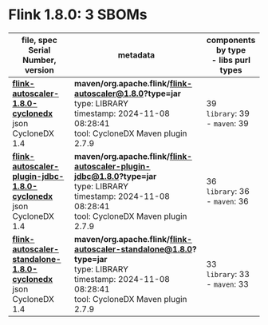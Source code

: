 Flink 1.8.0: 3 SBOMs
=======

| file, spec<br>Serial Number, version| metadata | components<br>by type<br>- libs purl types |
| ----------------------------------- | -------- | ------------------------------------------ |
| **[flink-autoscaler-1.8.0-cyclonedx](maven/org.apache.flink/flink-autoscaler/1.8.0/flink-autoscaler-1.8.0-cyclonedx.json)**<br>json CycloneDX 1.4 | **maven/org.apache.flink/flink-autoscaler@1.8.0?type=jar**<br>type: LIBRARY<br>timestamp: 2024-11-08 08:28:41<br>tool: CycloneDX Maven plugin 2.7.9 | 39<br>`library`: 39 <br>- `maven`: 39  |
| **[flink-autoscaler-plugin-jdbc-1.8.0-cyclonedx](maven/org.apache.flink/flink-autoscaler-plugin-jdbc/1.8.0/flink-autoscaler-plugin-jdbc-1.8.0-cyclonedx.json)**<br>json CycloneDX 1.4 | **maven/org.apache.flink/flink-autoscaler-plugin-jdbc@1.8.0?type=jar**<br>type: LIBRARY<br>timestamp: 2024-11-08 08:28:41<br>tool: CycloneDX Maven plugin 2.7.9 | 36<br>`library`: 36 <br>- `maven`: 36  |
| **[flink-autoscaler-standalone-1.8.0-cyclonedx](maven/org.apache.flink/flink-autoscaler-standalone/1.8.0/flink-autoscaler-standalone-1.8.0-cyclonedx.json)**<br>json CycloneDX 1.4 | **maven/org.apache.flink/flink-autoscaler-standalone@1.8.0?type=jar**<br>type: LIBRARY<br>timestamp: 2024-11-08 08:28:41<br>tool: CycloneDX Maven plugin 2.7.9 | 33<br>`library`: 33 <br>- `maven`: 33  |
